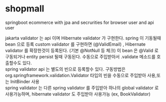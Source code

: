# shopmall
springboot ecommerce with jpa and secrurities for browser user and api user 

jakarta validator 는 api 이며 Hibernate validator 가 구현한다. spring 이 기동될때 bean 으로 등록
custom validator 를 구현하면 (@ValidEmail) , Hibernate validator 를 확장한것이 등록된다. (기본 @NotNull 등 체크)
이 bean 은 @Valid 로 구동되거나 entity persist 될때 구동된다. 수동으로 주입받아서 .validate 메소드를 호출할수도 있다.  
spring validator api 는 별도의 빈으로 등록할수 있다. 구동방법은 org.springframework.validation.Validator 타입의 빈을 수동으로 주입받아 사용,또는 InitBinder 사용   
spring validator 는 다른 spring validator 를 주입받아 하나의 global validator 로 사용가능하며, hibernate validator 도 주입받아 사용가능 (ex, BookValidator)

